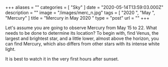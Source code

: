+++
aliases = ""
categories = [ "Sky" ]
date = "2020-05-14T13:59:03.000Z"
description = ""
image = "/images/merc_n.jpg"
tags = [ "2020 ", "May ", "Mercury" ]
title = "Mercury in May 2020 "
type = "post"
url = ""
+++


Let's assume you are going to observe Mercury from May 15 to 22. What needs to be done to determine its location? To begin with, find Venus, the largest and brightest star, and a little lower, almost above the horizon, you can find Mercury, which also differs from other stars with its intense white light.  
  
It is best to watch it in the very first hours after sunset.
